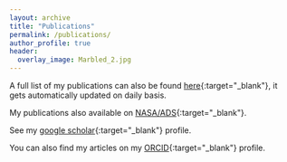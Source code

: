 ```yaml
---
layout: archive
title: "Publications"
permalink: /publications/
author_profile: true
header:
  overlay_image: Marbled_2.jpg
---
```




A full list of my publications can also be found [here](https://raw.githubusercontent.com/abhi0395/mycv/main-pdf/tex/pubs.pdf){:target="_blank"}, it gets automatically updated on daily basis.

My publications also available on [NASA/ADS](https://ui.adsabs.harvard.edu/public-libraries/YPXGQEsNQg-zR9R9YBYFXw){:target="_blank"}.

See my [google scholar]({{site.author.googlescholar}}){:target="_blank"} profile.

You can also find my articles on my [ORCID](https://orcid.org/0000-0003-2923-1585){:target="_blank"} profile.
